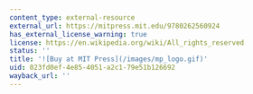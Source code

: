 ```yaml
---
content_type: external-resource
external_url: https://mitpress.mit.edu/9780262560924
has_external_license_warning: true
license: https://en.wikipedia.org/wiki/All_rights_reserved
status: ''
title: '![Buy at MIT Press](/images/mp_logo.gif)'
uid: 023fd0ef-4e85-4051-a2c1-79e51b126692
wayback_url: ''
---
```

